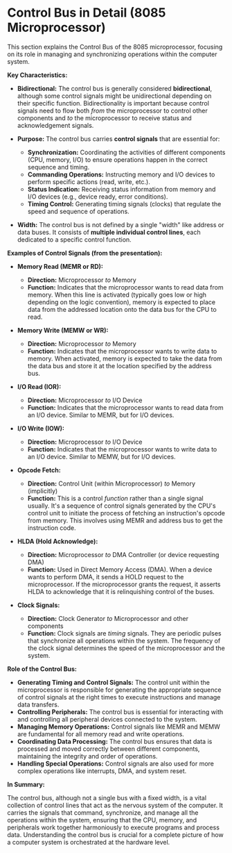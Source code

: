 # Control Bus in Detail (8085 Microprocessor)

This section explains the Control Bus of the 8085 microprocessor, focusing on its role in managing and synchronizing operations within the computer system.

**Key Characteristics:**

*   **Bidirectional:** The control bus is generally considered **bidirectional**, although some control signals might be unidirectional depending on their specific function. Bidirectionality is important because control signals need to flow both *from* the microprocessor to control other components and *to* the microprocessor to receive status and acknowledgement signals.

*   **Purpose:** The control bus carries **control signals** that are essential for:

    *   **Synchronization:** Coordinating the activities of different components (CPU, memory, I/O) to ensure operations happen in the correct sequence and timing.
    *   **Commanding Operations:**  Instructing memory and I/O devices to perform specific actions (read, write, etc.).
    *   **Status Indication:**  Receiving status information from memory and I/O devices (e.g., device ready, error conditions).
    *   **Timing Control:** Generating timing signals (clocks) that regulate the speed and sequence of operations.

*   **Width:** The control bus is not defined by a single "width" like address or data buses. It consists of **multiple individual control lines**, each dedicated to a specific control function.

**Examples of Control Signals (from the presentation):**

*   **Memory Read (MEMR or RD):**
    *   **Direction:** Microprocessor *to* Memory
    *   **Function:**  Indicates that the microprocessor wants to read data from memory. When this line is activated (typically goes low or high depending on the logic convention), memory is expected to place data from the addressed location onto the data bus for the CPU to read.

*   **Memory Write (MEMW or WR):**
    *   **Direction:** Microprocessor *to* Memory
    *   **Function:** Indicates that the microprocessor wants to write data to memory. When activated, memory is expected to take the data from the data bus and store it at the location specified by the address bus.

*   **I/O Read (IOR):**
    *   **Direction:** Microprocessor *to* I/O Device
    *   **Function:**  Indicates that the microprocessor wants to read data from an I/O device.  Similar to MEMR, but for I/O devices.

*   **I/O Write (IOW):**
    *   **Direction:** Microprocessor *to* I/O Device
    *   **Function:**  Indicates that the microprocessor wants to write data to an I/O device. Similar to MEMW, but for I/O devices.

*   **Opcode Fetch:**
    *   **Direction:** Control Unit (within Microprocessor) *to* Memory (implicitly)
    *   **Function:**  This is a control *function* rather than a single signal usually. It's a sequence of control signals generated by the CPU's control unit to initiate the process of fetching an instruction's opcode from memory. This involves using MEMR and address bus to get the instruction code.

*   **HLDA (Hold Acknowledge):**
    *   **Direction:** Microprocessor *to* DMA Controller (or device requesting DMA)
    *   **Function:**  Used in Direct Memory Access (DMA). When a device wants to perform DMA, it sends a HOLD request to the microprocessor. If the microprocessor grants the request, it asserts HLDA to acknowledge that it is relinquishing control of the buses.

*   **Clock Signals:**
    *   **Direction:** Clock Generator *to* Microprocessor and other components
    *   **Function:**  Clock signals are *timing* signals. They are periodic pulses that synchronize all operations within the system. The frequency of the clock signal determines the speed of the microprocessor and the system.

**Role of the Control Bus:**

*   **Generating Timing and Control Signals:** The control unit within the microprocessor is responsible for generating the appropriate sequence of control signals at the right times to execute instructions and manage data transfers.
*   **Controlling Peripherals:** The control bus is essential for interacting with and controlling all peripheral devices connected to the system.
*   **Managing Memory Operations:**  Control signals like MEMR and MEMW are fundamental for all memory read and write operations.
*   **Coordinating Data Processing:** The control bus ensures that data is processed and moved correctly between different components, maintaining the integrity and order of operations.
*   **Handling Special Operations:**  Control signals are also used for more complex operations like interrupts, DMA, and system reset.

**In Summary:**

The control bus, although not a single bus with a fixed width, is a vital collection of control lines that act as the nervous system of the computer. It carries the signals that command, synchronize, and manage all the operations within the system, ensuring that the CPU, memory, and peripherals work together harmoniously to execute programs and process data. Understanding the control bus is crucial for a complete picture of how a computer system is orchestrated at the hardware level.